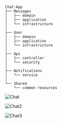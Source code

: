 ```
Chat-App                  
├── Messages              
│   ├── domain           
│   ├── application      
│   └── infrastructure   
│                        
├── User              
│   ├── domain           
│   ├── application      
│   └── infrastructure   
│   
├── Api              
│   ├── controller
│   └── security
│
├── Notifications              
│   └── service                  
│
└── Shared                      
    └── common resources
```
![Chat](https://github.com/user-attachments/assets/3de0ff7e-1205-4264-9aa1-fe0953715100)

![Chat2](https://github.com/user-attachments/assets/5b633bf7-93d2-4436-ab9e-1615cd1d0e8b)

![Chat3](https://github.com/user-attachments/assets/ae8379ef-70ee-4afd-8727-e0c77d5f6040)
